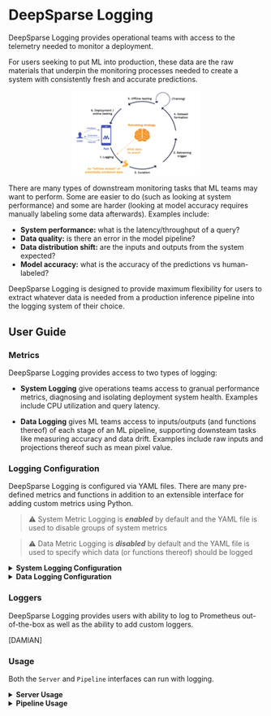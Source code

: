 # DeepSparse Logging

DeepSparse Logging provides operational teams with access to the telemetry needed to monitor a deployment. 

For users seeking to put ML into production, these data are the raw materials that underpin the monitoring processes needed to create a system with consistently fresh and accurate predictions.

<p align="center">
     <img src="continual-learning.png"
          alt="Continual Learning Diagram"
          width="50%"
     />
</p>

There are many types of downstream monitoring tasks that ML teams may want to perform. Some are easier to do (such as looking at system performance) and some are harder (looking at model accuracy requires manually labeling some data afterwards). Examples include:
- **System performance:** what is the latency/throughput of a query?
- **Data quality:** is there an error in the model pipeline?
- **Data distribution shift:** are the inputs and outputs from the system expected?
- **Model accuracy:** what is the accuracy of the predictions vs human-labeled?

DeepSparse Logging is designed to provide maximum flexibility for users to extract whatever data is needed from a production inference pipeline into the logging system of their choice. 

## User Guide

### Metrics 
DeepSparse Logging provides access to two types of logging:
- **System Logging** give operations teams access to granual performance metrics, diagnosing and isolating deployment system health. Examples include CPU utilization and query latency.

- **Data Logging** gives ML teams access to inputs/outputs (and functions thereof) of each stage of an ML pipeline, supporting downsteam tasks like measuring accuracy and data drift. Examples include raw inputs and projections thereof such as mean pixel value.

### Logging Configuration
DeepSparse Logging is configured via YAML files. There are many pre-defined metrics and functions in addition to an extensible interface for adding custom metrics using Python.

> :warning: System Metric Logging is ***enabled*** by default and the YAML file is used to disable groups of system metrics

> :warning: Data Metric Logging is ***disabled*** by default and the YAML file is used to specify which data (or functions thereof) should be logged

<details>
    <summary><b>System Logging Configuration</b></summary>
    </br>

System Logging is *enabled* by default and all metrics are [pre-defined](/README.md#system-logging-metrics). Syetem Logging can be disabled 
globally or at the Group level by adding the key-value pairs with `on` or `off` status.

The following format is used:

```yaml
# system_logging: on/off            # [OPTIONAL] flag to turn all system logging on/off; note: if omitted, defaults to on

system_logging:
    deployment_details:     on/off  # [OPTIONAL] flag to turn off deployment details group; if omitted, defaults to on
    request_details:        on/off  # [OPTIONAL] flag to turn off request details group; if omitted, defaults to on
    prediction_latency:     on/off  # [OPTIONAL] flag to turn off prediction latency group; if omitted, defaults to on
    dynamic_batch_latency:  on/off  # [OPTIONAL] flag to turn off dynamic batch latency group; if omitted, defaults to on
    resource_utilization:   on/off  # [OPTIONAL] flag to turn off resource utilization group; if omitted, defaults to on     
```

A tangible example YAML snippit is below:

```yaml
# system_logging: off                << note: optional flag to turn off everything

system_logging:
    deployment_details: off
    request_details: off
    prediction_latency: on 
    dynamic_batch_latency: off
    # resource_utilization: on      << note: omitted groups are turned on by default
```
In this example, system logging is turned on globally. The Deployment Details, Request Details, and Dynamic Batch Latency groups are turned off while Prediction Latency and Resource Utilization groups are turned on.

</details>

<details>
    <summary><b>Data Logging Configuration</b></summary>
    </br>
        
Data Logging is *disabled* by default. A YAML configuration file is used to specify which data or functions thereof to log.

There are 4 `targets` in the inference pipeline where Data Logging can occur:

|Stage      |Pipeline Inputs      |Engine Inputs  |Engine Outputs     |Pipeline Outputs   |
|-----------|---------------------|---------------|-------------------|-------------------|
|Description|Inputs passed by user|Preprocessed tensors passed to model|Outputs from model (logits)|Postprocessed output returned to user|
|`target`   |`pipeline_inputs`    |`engine_inputs`|`engine_outputs`   |`pipeline_outputs` |
    
The following format is used to apply a list of [pre-defined](link) and/or [custom functions](link) to a Pipeline `target`:
 
```yaml     
pipeline_inputs:                    # options: pipeline_inputs, engine_inputs, engine_outputs, pipeline_outputs
  mapping:
    # first function
    - func: builtins/identity       # [REQUIRED STR] function identifier  (built-in or path to custom)
      frequency: 1000               # [OPTIONAL INT] logging frequency    (default: 1000 - logs once per 1000 predictions)
      target: all                   # [OPTIONAL STR] logger               (default: all)
    # second function
    - func: path/to/custom.py:my_fn  
      frequency: 10000
      target: prometheus
  
  # ... list of as many functions as desired
```

A tangible example YAML snippit is below:

```yaml
pipeline_inputs:
  mapping:
    - func: builtins/identity                   # pre-defined function (logs raw data)
      target: prometheus                        # only logs to prometheus
      frequency: 100                            # logs raw data once per 100 predictions
    - func: /path/to/logging_fns.py:my_fn       # custom function
      # frequency:                              # not specified, defaults to once per 1000 predictions
      # target:                                 # not specified, defaults to all loggers

engine_inputs:
  mapping:
    - func: builtins/channel-mean               # pre-defined function (logs per channel mean pixel)
      frequency: 10                             # logs channel-mean once per 10 predictions
      # target:                                 # not specified, defaults to all loggers

# engine_outputs:                             # not specified, so not logged
# pipeline_outputs:                           # not specified, so not logged
```
This configuration does the following at each stage of the Pipeline:
- **Pipeline Inputs**: Raw data (from the `identity` function) is logged to Prometheus once every 100 predictions and a custom function called `my_fn` is applied once every 1000 predictions and is logged to all loggers.
- **Engine Inputs**: The `channel-mean` function is applied once per 10 predictions and is logged to all loggers.
- **Engine Outputs**: No logging occurs at this stage
- **Pipeline Outputs**: No logging occurs at this stage

</details>

### Loggers
DeepSparse Logging provides users with ability to log to Prometheus out-of-the-box as well as the ability to add custom loggers.

[DAMIAN]

### Usage 

Both the `Server` and `Pipeline` interfaces can run with logging.

<details> 
    <summary><b>Server Usage</b></summary>
    </br>

The startup command (`deepsparse.server`), accepts an optional YAML configuration file (which contains both logging-specific and general configuration details) via the `--config` argument. For example:

```bash
deepsparse.server --config config.yaml
```

The logging is configured as described above. System Logging is defined globally at the `Server` level while Data Logging is defined at the `Endpoint` level. In the example below, we create a `Server` with two `Endpoints` (one with a dense BERT model and one with a sparse BERT model). We can see that System Logging is defined globally and Data Logging is defined per `Endpoint`.

```yaml
# config.yaml

num_cores: 16
num_workers: 8

loggers:
     -prometheus
     -custom_logger

system_logging:                                   # ** System Logging configured globally at Server level **
     deployment_details: off
     request_details: off
     prediction_latency: on 
     dynamic_batch_latency: off
     # resource_utilization:                      < not specified, so enabled by default

# system_logging: on                              < optional flag to turn off all system logging; OPTIONS: [ON/OFF]

endpoints:
     - task: question_answering
       route: /dense/predict
       model: zoo:nlp/question_answering/bert-base/pytorch/huggingface/squad/base-none
       batch_size: 1
       data_logging:                              # ** Data Logging configured at Endpoint level **
          - target: pipeline_inputs
               mappings:
                - func: builtins:sequence_length
                  frequency: 500
                  target: prometheus
                - func: path/to/custom/metrics.py:fn2
                  # frequency:                    < not specified, so logs at default rate of 1/1000 inferences
                  # target:                       < not specified, so logs to all
             - target: engine_inputs
                mappings:
                - func: buildins:identity
                  frequency: 1000
                  target: custom_logger
             # - target: engine_outputs           < not specified, so nothing logged at this target
             # - target: pipeline_outputs         < not specified, so nothing logged at this target
             
     - task: question_answering
       route: /sparse/predict
       model: zoo:nlp/question_answering/bert-base/pytorch/huggingface/squad/pruned95_obs_quant-none
       batch_size: 1
       # data_logging:                            < not specified, so no data logging for this endpoint
```

</details>

<details> 
    <summary><b>Pipeline Usage</b></summary>
    </br>

`ManagerLogger` is initialized with the `config` argument, which is a path to a local configuration file, and is passed as the `logger` argument to a `Pipeline`. 

For example, with the QA pipeline:

```python
from deepsparse import Pipeline

# SparseZoo model stub or path to ONNX file
model_path = "zoo:nlp/question_answering/bert-base/pytorch/huggingface/squad/12layer_pruned80_quant-none-vnni"

# logger object referencing the local logging config file
logger = ManagerLogger(config="logging-config.yaml")

# pipeline instantiated with the config file
pipeline = Pipeline.create(
    task="question-answering",
    model_path=model_path,
    config="config.yaml"
)

my_name = qa_pipeline(question="What's my name?", context="My name is Snorlax")
```
</details>
